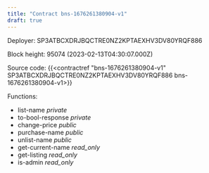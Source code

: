```yaml
---
title: "Contract bns-1676261380904-v1"
draft: true
---
```

Deployer: SP3ATBCXDRJBQCTRE0NZ2KPTAEXHV3DV80YRQF886


 



Block height: 95074 (2023-02-13T04:30:07.000Z)

Source code: {{<contractref "bns-1676261380904-v1" SP3ATBCXDRJBQCTRE0NZ2KPTAEXHV3DV80YRQF886 bns-1676261380904-v1>}}

Functions:

* list-name _private_
* to-bool-response _private_
* change-price _public_
* purchase-name _public_
* unlist-name _public_
* get-current-name _read_only_
* get-listing _read_only_
* is-admin _read_only_
